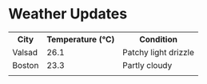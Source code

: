 # Weather Updates

<!-- WEATHER-UPDATE-START -->
<table><tr><th>City</th><th>Temperature (°C)</th><th>Condition</th></tr><tr><td>Valsad</td><td>26.1</td><td>Patchy light drizzle</td></tr><tr><td>Boston</td><td>23.3</td><td>Partly cloudy</td></tr><tr><td></td><td></td><td></td></tr></table>
<!-- WEATHER-UPDATE-END -->
